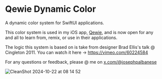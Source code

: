 # Qewie Dynamic Color

A dynamic color system for SwiftUI applications. 

This color system is used in my iOS app, [Qewie](https://qewie.app/), and is now open for any and all to learn from, remix, or use in their applications.

The logic this system is based on is take from designer Brad Ellis's talk @ Cingleton 2011. You can watch it here -> https://vimeo.com/60224584

For any questions or feedback, please @ me on [x.com/@josephpalbanese](x.com/josephpalbanese)

![CleanShot 2024-10-22 at 08 14 52](https://github.com/user-attachments/assets/d958d309-5c74-46b7-bd66-72b26f945aee)
